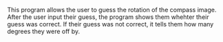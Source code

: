 This program allows the user to guess the rotation of the compass image. After the user input their guess, the program shows them whehter their guess was correct. If their guess was not correct, it tells them how many degrees they were off by.